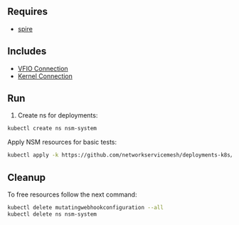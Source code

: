 ## Requires

- [spire](../spire)

## Includes

- [VFIO Connection](../use-cases/Vfio2Noop)
- [Kernel Connection](../use-cases/SriovKernel2Noop)

## Run

1. Create ns for deployments:
```bash
kubectl create ns nsm-system
```

Apply NSM resources for basic tests:
```bash
kubectl apply -k https://github.com/networkservicemesh/deployments-k8s/examples/sriov?ref=bc160cacd1e19ef09562ce875129a87a830df243
```

## Cleanup

To free resources follow the next command:
```bash
kubectl delete mutatingwebhookconfiguration --all
kubectl delete ns nsm-system
```
